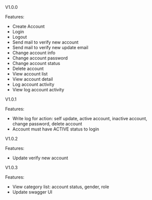 V1.0.0

Features:

- Create Account
- Login
- Logout
- Send mail to verify new account
- Send mail to verify new update email
- Change account info
- Change account password
- Change account status
- Delete account
- View account list
- View account detail
- Log account activity
- View log account activity

V1.0.1

Features:

- Write log for action: self update, active account, inactive account, change password, delete account
- Account must have ACTIVE status to login

V1.0.2

Features:

- Update verify new account

V1.0.3

Features:

- View category list: account status, gender, role
- Update swagger UI 
